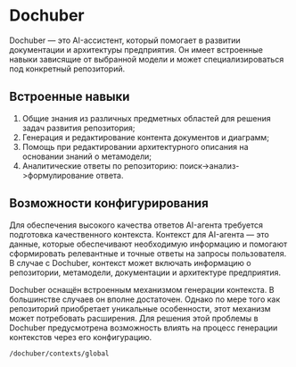 # Dochuber

Dochuber — это AI-ассистент, который помогает в развитии документации и архитектуры предприятия.
Он имеет встроенные навыки зависящие от выбранной модели и может специализироваться под конкретный
репозиторий.

## Встроенные навыки

1. Общие знания из различных предметных областей для решения задач развития репозитория;
2. Генерация и редактирование контента документов и диаграмм;
3. Помощь при редактировании архитектурного описания на основании знаний о метамодели;
4. Аналитические ответы по репозиторию: поиск->анализ->формулирование ответа.

## Возможности конфигурирования

Для обеспечения высокого качества ответов AI-агента требуется подготовка качественного контекста. 
Контекст для AI-агента — это данные, которые обеспечивают необходимую информацию и помогают сформировать
релевантные и точные ответы на запросы пользователя. В случае с Dochuber, контекст может включать
информацию о репозитории, метамодели, документации и архитектуре предприятия.

Dochuber оснащён встроенным механизмом генерации контекста. В большинстве случаев он вполне достаточен.
Однако по мере того как репозиторий приобретает уникальные особенности, этот механизм может потребовать 
расширения. Для решения этой проблемы в Dochuber предусмотрена возможность влиять на процесс генерации
контекстов через его конфигурацию.

```code-frame
/dochuber/contexts/global
```


